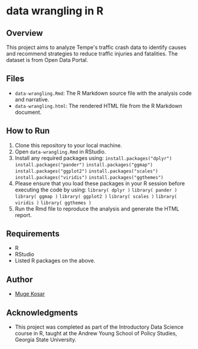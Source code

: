 # data wrangling in R

## Overview
This project aims to analyze Tempe's traffic crash data to identify causes and recommend strategies to reduce traffic injuries and fatalities.
The dataset is from Open Data Portal.


## Files
- `data-wrangling.Rmd`: The R Markdown source file with the analysis code and narrative.
- `data-wrangling.html`: The rendered HTML file from the R Markdown document.

## How to Run
1. Clone this repository to your local machine.
2. Open `data-wrangling.Rmd` in RStudio.
3. Install any required packages using:
   `install.packages("dplyr")`
   `install.packages("pander")`
   `install.packages("ggmap")`
   `install.packages("ggplot2")`
   `install.packages("scales")`
   `install.packages("viridis")`
   `install.packages("ggthemes")`
4. Please ensure that you load these packages in your R session before executing the code by using:
   `library( dplyr )`
   `library( pander )` 
   `library( ggmap )` 
   `library( ggplot2 )` 
   `library( scales )` 
   `library( viridis )` 
   `library( ggthemes )` 
5. Run the Rmd file to reproduce the analysis and generate the HTML report.

## Requirements
- R
- RStudio
- Listed R packages on the above.


## Author
- [Muge Kosar](https://github.com/mugekosar)

## Acknowledgments
- This project was completed as part of the Introductory Data Science course in R, taught at the Andrew Young School of Policy Studies, Georgia State University.


